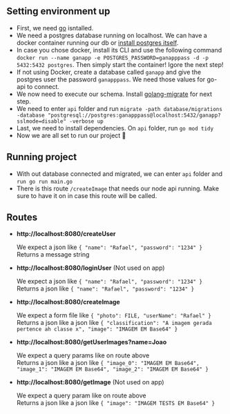 ## Setting environment up
* First, we need [go](https://go.dev/doc/install) isntalled.
* We need a postgres database running on localhost. We can have a docker container running our db or [install postgres itself](https://www.postgresql.org/download/).
* In case you chose docker, install its CLI and use the following command `docker run --name ganapp -e POSTGRES_PASSWORD=ganapppass -d -p 5432:5432 postgres`. Then simply start the container! Igore the next step!
* If not using Docker, create a database called `ganapp` and give the postgres user the password `ganapppass`. We need those values for go-api to connect.
* We now need to execute our schema. Install [golang-migrate](https://github.com/golang-migrate/migrate/blob/master/cmd/migrate/README.md) for next step.
* We need to enter `api` folder and run `migrate -path database/migrations -database "postgresql://postgres:ganapppass@localhost:5432/ganapp?sslmode=disable" -verbose up`
* Last, we need to install dependencies. On `api` folder, run `go mod tidy`
* Now we are all set to run our project  🚀

## Running project
* With out database connected and migrated, we can enter `api` folder and `run go run main.go`
* There is this route `/createImage` that needs our node api running. Make sure to have it on in case this route will be called.

## Routes
* **http://localhost:8080/createUser**

  We expect a json like `{
	"name": "Rafael",
	"password": "1234"
}`<br>
  Returns a message string
  
* **http://localhost:8080/loginUser** (Not used on app)

  We expect a json like `{
	"name": "Rafael",
	"password": "1234"
}`<br>
  Returns a json like `{
	"name": "Rafael",
	"password": "1234"
}`

* **http://localhost:8080/createImage** 

  We expect a form file like `{
	"photo": FILE,
	"userName": "Rafael"
}`<br>
  Returns a json like a json like `{
	"classification": "A imagem gerada pertence ah classe x",
	"image": "IMAGEM EM Base64"
}`

* **http://localhost:8080/getUserImages?name=Joao** 

  We expect a query params like on route above <br>
  Returns a json like a json like `{
	"image_0": "IMAGEM EM Base64",
	"image_1": "IMAGEM EM Base64",
	"image_2": "IMAGEM EM Base64"
}`

* **http://localhost:8080/getImage** (Not used on app)

  We expect a query param like on route above <br>
  Returns a json like a json like `{
	"image": "IMAGEM TESTS EM Base64"
}`
